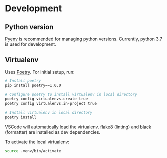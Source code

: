 # Development

## Python version

[Pyenv](https://github.com/pyenv/pyenv) is recommended for managing python versions. Currently, python 3.7 is used for development.

## Virtualenv

Uses [Poetry](https://poetry.eustace.io/docs/). For initial setup, run:

```sh
# Install poetry
pip install poetry==1.0.0

# Configure poetry to install virtualenv in local directory
poetry config virtualenvs.create true
poetry config virtualenvs.in-project true

# Install virtualenv in local directory
poetry install
```

VSCode will automatically load the virtualenv. [flake8](http://flake8.pycqa.org) (linting) and [black](https://github.com/ambv/black) (formatter) are installed as dev dependencies.

To activate the local virtualenv:

```sh
source .venv/bin/activate
```

